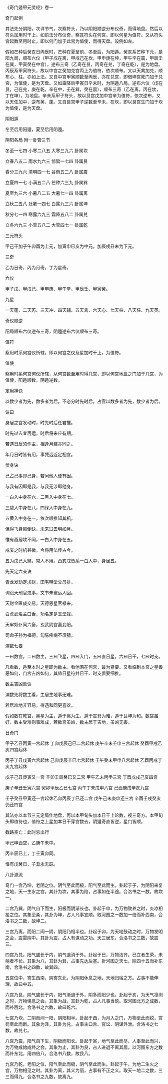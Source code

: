 《奇门遁甲元灵经》卷一

奇门起例

其法先分阴阳，次详节气，次察符头，乃以阴阳顺逆分布仪奇，而得地盘。然后以符头加用时干上，如前法分布仪奇，察其符头在何宫，即以何星为值符。又从符头宫起数至用时止，即以何门加于此宫为值使，而得天盘。设例如左。

假如芒种后癸亥日丙辰时，芒种在夏至前、冬至后，为阳遁。癸亥系芒种下元，是阳九局，顺布六仪（甲子戊在离，甲戌己在坎，甲申庚在坤，甲午辛在震，甲辰壬在巽，甲寅癸在中宫），逆布三奇（乙奇在艮，丙奇在兑，丁奇在乾），是为地盘。丙辰系甲寅符头，故以中宫之癸加兑宫丙上为值符，依次顺布。又以天禽加兑，顺布心、柱，亦如上法。又自中宫甲寅顺数至丙辰，亦在兑宫，即借坤宫死门加于兑宫，为值使，是为天盘。又如霜降后甲寅日辛未时，为阴遁八局，逆布六仪（戊在艮，己在兑，庚在乾，辛在中，壬在巽，癸在震），顺布三奇（乙在离，丙在坎，丁在坤），为地盘。辛未系甲子符头，故以艮宫戊加中宫辛为值符，依次逆布，又以天任加中，逆布英、蓬。又自艮宫甲子逆数至辛未，在坎，即以艮宫生门加于坎为值使，是为天盘。

阴阳遁

冬至后用阳遁，夏至后用阴遁。

阴阳各局 附一卦管三节

冬至一七四 小寒二八五 大寒三九六 卦属坎

立春八五二 雨水九六三 惊蜇一七四 卦属艮

春分三九六 清明四一七 谷雨五二八 卦属震

立夏四一七 小满五二八 芒种六三九 卦属巽

夏至九三六 小暑八二五 大暑七一四 卦属离

立秋二五八 处暑一四七 白露九三六 卦属坤

秋分七一四 寒露六九三 霜降五八二 卦属兑

立冬六九三 小雪五八二 大雪四七一 卦属乾

三元符头

甲己干加子午卯酉为上元，加寅申巳亥为中元，加辰戌丑未为下元。

三奇

乙为日奇，丙为月奇，丁为星奇。

六仪

甲子戊、甲戌己、甲申庚、甲午辛、甲辰壬、甲寅癸。

九星

一天蓬、二天芮、三天冲、四天辅、五天禽、六天心、七天柱、八天任、九天英。

奇仪顺逆

阳局顺布六仪逆布三奇，阴遁逆布六仪顺布三奇。

值符

察用时系何宫仪所辖，即以何宫之仪及星加时干上，为值符。

值使

察用时系何宫何仪所辖，从何宫数至用时得几宫，即以何宫地盘之门加于几宫，为值使，阳遁顺数，阴遁逆数。

定用神诀

以数少者为先，数多者为后，不必分时先时后。占官以数多者为先，数少者为后。

诀曰

身居之宫发动时，时先时后任君推。

时先过去宜再运，时后将来应有期。

若遇日辰须作主，相逢月建亦同之。

年月日时皆有用，事凭远近定相宜。

伏身诀

己占己事即己身，若问他人便有因。

与我有因即是我，与我无涉即他身。

一白入中身在六，二黑入中身在七。

三碧入中身在八，四绿入中身在九。

五黄入中身在一，依次顺推知其机。

但得飞身颠倒诀，未来过去明如月。

惟有酉居坎不同，一白入中身在五。

戌亥之时机甚微，今将用法传古今。

五为戊己大煞，常人不用。酉亥戌皆系一白入中，身居五。

先天定六亲诀

青龙发动定求财，田宅明堂父母排。

词讼天刑官鬼事，文书朱雀远人回。

天财金匮成交易，天德恩星官禄来。

白虎武名主口舌，功名定是玉堂栽。

天牢奴仆同六畜，玄武阴宫妻妾陪。

司命子孙为福德，勾陈疾病不须猜。

演数七要

一曰数宫，二曰数主，三曰飞星，四曰入门，五曰直日星，六曰日干，七曰时支。

凡看数，遁至本时之星即为数主。看他落在何宫，最为紧要。又看临到本宫之星善恶如何，门宫吉凶如何，其值日星符并日干、时支俱要细推。

数主吉凶歌诀

演数先将数主看，主居生地事无难。

若居难地非容易，得遇和同更喜欢。

假如数在乾宫，黑星为主，遁于离为生，遁于震巽为难，遁于艮坤为和。数宫虽好，数主受难则事难成，若数宫虽凶，数主居于吉地，虽凶无害。

日奇门

甲子乙丑丙寅一宫起休 丁卯戊辰己巳二宫起休 庚午辛未壬申三宫起休 癸酉甲戌乙亥四宫起休

丙子丁丑戊寅六宫起休 己卯庚辰辛巳七宫起休 壬午癸未甲申八宫起休 乙酉丙戌丁亥九宫起休

戊子己丑庚寅又一宫 辛卯壬辰癸巳又二宫 甲午乙未丙申三宫 丁酉戊戌己亥四宫

庚子辛丑壬寅六宫 癸卯甲辰乙巳七宫 丙午丁未戊申八宫 己酉庚戌辛亥九宫

壬子癸丑甲寅还一宫起休乙卯丙辰丁巳还二宫 戊午己未庚申还三宫 辛酉壬戌癸亥仍还四宫

其法亦以本节三元定局作地盘，再以本甲旬头加本日干上论数，视三奇方。本甲旬头即值符也，值符之上星加本日干穿宫数去，阴遁奇直皆逆，星门皆顺。

截路空亡：此时忌出行

甲己申酉空，乙庚午未中。

丙辛辰巳上，丁壬寅卯同。

惟有戊癸日，子丑永无踪。

八卦源流

奇门一宫乃坤，老阴之位。阴气至此而极，阳气至此而生。卦起于子，为阴阳来复之地，天一生水之宫。其卦为坎，其事为陷，占事如在半途。合洛书之一数，故坎一。

二宫乃巽，阴气自下而生，阳极而阴渐长也。卦起于申，为万物致养之时，炎凉相接之位。其象至柔，其卦为坤，占人凡事宜顺。取河图之一数加一倍而补西南，合洛书之二数，故坤二。

三宫乃离，而阳二间一阴，阴阳乃相半也。卦起于卯，为天地鼓动之时，万物发明之会，震雷阴中。其卦为震，占人有谋动之功。天三居东，合洛书之三数，故震三。

四宫乃兑，阳气盛长于内，阴气退消于外。卦起于巳，万物洁齐。已立者生荣，未萌者不长。其象为八，其卦为巽，占事先达后塞。折河图之天七，除四十五而补东南，合洛书之四数，故巽四。

五宫位中，寄生西南，阴寄东北，为阴阳休息之地，天地归宿之方。占事不能伸理，故曰中五。

六宫乃艮，阴气盛长于内，阳气渐退于外，阴多而阳少也。卦起于亥，为天气凛冽之时，万物惕息之会。其象为战，其卦为乾，占人凡事当慎。取河图北方之成数，而补西北，合洛书之六数，故曰乾六。

七宫乃坎，二阴而间一阳，阴阳相半。卦起于酉，为月入之门，万物至此而锐，赏罚至此而断。其象为泽，其卦为兑，占事主口舌、官讼、阴谋外泄。合洛书之七数，故兑七。

八宫乃震，阳气自下生，阴极而阳长。卦起于寅，地气至此而尽，人事至此而兴，为万物成始成终之会。其象为止，其卦为艮，占人进退不离其居。以河图东方之数而补东北，用四倍八，合洛书八数，故艮八。

九宫乃乾，老阳之位，阳气至此而极，阴气至此而生。卦起于午，为地二生火之宫，万物相见之时。其卦为离，其义为丽，占事有不正之义。取天一地二之数，三三而得九，合洛书之九数，故离九。

